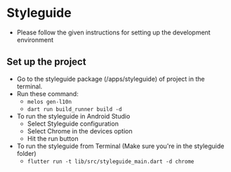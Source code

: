 # Styleguide

- Please follow the given instructions for setting up the development environment

## Set up the project

- Go to the styleguide package (/apps/styleguide) of project in the terminal.
- Run these command:
    - `melos gen-l10n`
    - `dart run build_runner build -d`
- To run the styleguide in Android Studio
  - Select Styleguide configuration
  - Select Chrome in the devices option
  - Hit the run button
- To run the styleguide from Terminal (Make sure you're in the styleguide folder)
  - `flutter run -t lib/src/styleguide_main.dart -d chrome`


